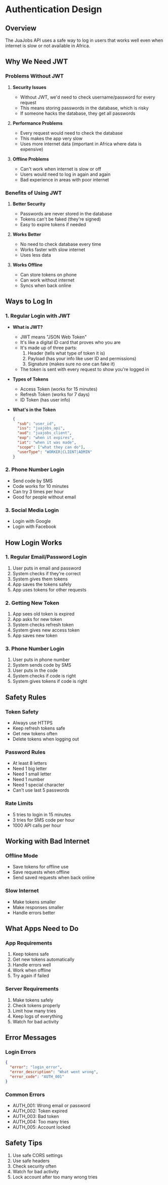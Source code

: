 # Authentication Design

## Overview
The JuaJobs API uses a safe way to log in users that works well even when internet is slow or not available in Africa.

## Why We Need JWT

### Problems Without JWT
1. **Security Issues**
   - Without JWT, we'd need to check username/password for every request
   - This means storing passwords in the database, which is risky
   - If someone hacks the database, they get all passwords

2. **Performance Problems**
   - Every request would need to check the database
   - This makes the app very slow
   - Uses more internet data (important in Africa where data is expensive)

3. **Offline Problems**
   - Can't work when internet is slow or off
   - Users would need to log in again and again
   - Bad experience in areas with poor internet

### Benefits of Using JWT
1. **Better Security**
   - Passwords are never stored in the database
   - Tokens can't be faked (they're signed)
   - Easy to expire tokens if needed

2. **Works Better**
   - No need to check database every time
   - Works faster with slow internet
   - Uses less data

3. **Works Offline**
   - Can store tokens on phone
   - Can work without internet
   - Syncs when back online

## Ways to Log In

### 1. Regular Login with JWT
- **What is JWT?**
  - JWT means "JSON Web Token"
  - It's like a digital ID card that proves who you are
  - It's made up of three parts:
    1. Header (tells what type of token it is)
    2. Payload (has your info like user ID and permissions)
    3. Signature (makes sure no one can fake it)
  - The token is sent with every request to show you're logged in

- **Types of Tokens**
  - Access Token (works for 15 minutes)
  - Refresh Token (works for 7 days)
  - ID Token (has user info)

- **What's in the Token**
  ```json
  {
    "sub": "user_id",
    "iss": "juajobs_api",
    "aud": "juajobs_client",
    "exp": "when it expires",
    "iat": "when it was made",
    "scope": ["what they can do"],
    "userType": "WORKER|CLIENT|ADMIN"
  }
  ```

### 2. Phone Number Login
- Send code by SMS
- Code works for 10 minutes
- Can try 3 times per hour
- Good for people without email

### 3. Social Media Login
- Login with Google
- Login with Facebook

## How Login Works

### 1. Regular Email/Password Login
1. User puts in email and password
2. System checks if they're correct
3. System gives them tokens
4. App saves the tokens safely
5. App uses tokens for other requests

### 2. Getting New Token
1. App sees old token is expired
2. App asks for new token
3. System checks refresh token
4. System gives new access token
5. App saves new token

### 3. Phone Number Login
1. User puts in phone number
2. System sends code by SMS
3. User puts in the code
4. System checks if code is right
5. System gives tokens if code is right

## Safety Rules

### Token Safety
- Always use HTTPS
- Keep refresh tokens safe
- Get new tokens often
- Delete tokens when logging out

### Password Rules
- At least 8 letters
- Need 1 big letter
- Need 1 small letter
- Need 1 number
- Need 1 special character
- Can't use last 5 passwords

### Rate Limits
- 5 tries to login in 15 minutes
- 3 tries for SMS code per hour
- 1000 API calls per hour

## Working with Bad Internet

### Offline Mode
- Save tokens for offline use
- Save requests when offline
- Send saved requests when back online

### Slow Internet
- Make tokens smaller
- Make responses smaller
- Handle errors better

## What Apps Need to Do

### App Requirements
1. Keep tokens safe
2. Get new tokens automatically
3. Handle errors well
4. Work when offline
5. Try again if failed

### Server Requirements
1. Make tokens safely
2. Check tokens properly
3. Limit how many tries
4. Keep logs of everything
5. Watch for bad activity

## Error Messages

### Login Errors
```json
{
  "error": "login_error",
  "error_description": "What went wrong",
  "error_code": "AUTH_001"
}
```

### Common Errors
- AUTH_001: Wrong email or password
- AUTH_002: Token expired
- AUTH_003: Bad token
- AUTH_004: Too many tries
- AUTH_005: Account locked

## Safety Tips
1. Use safe CORS settings
2. Use safe headers
3. Check security often
4. Watch for bad activity
5. Lock account after too many wrong tries 